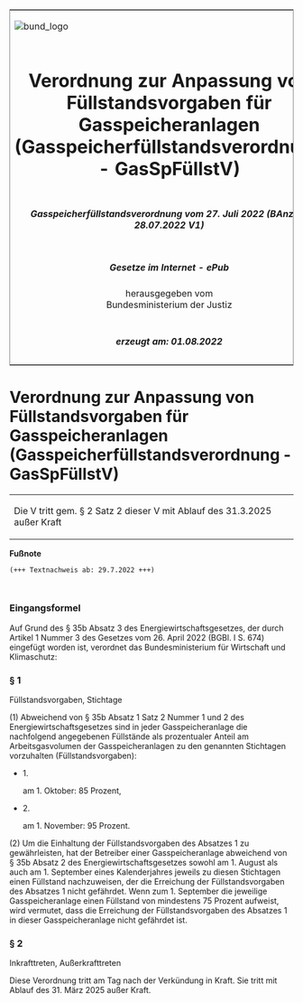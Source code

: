 <span id="DECKBLATT.html"></span>

<table border="0" frame="border" width="100%">

<tr valign="top">

<td align="left">

![bund\_logo](BfJ_2021_Web_de_de.gif)

</td>

<td align="right">

 

</td>

</tr>

<tr align="center" valign="middle">

<td colspan="2">

# Verordnung zur Anpassung von Füllstandsvorgaben für Gasspeicheranlagen (Gasspeicherfüllstandsverordnung - GasSpFüllstV)

</td>

</tr>

<tr align="center" valign="middle">

<td colspan="2">

##### Gasspeicherfüllstandsverordnung vom 27. Juli 2022 (BAnz AT 28.07.2022 V1)

</td>

</tr>

<tr align="center" valign="middle">

<td colspan="2">

  
  

##### Gesetze im Internet - ePub  
  
herausgegeben vom  
Bundesministerium der Justiz

</td>

</tr>

<tr align="center" valign="bottom">

<td colspan="2">

  
  

##### erzeugt am: 01.08.2022

</td>

</tr>

</table>

<span id="BJNR620900022.html"></span>

# Verordnung zur Anpassung von Füllstandsvorgaben für Gasspeicheranlagen (Gasspeicherfüllstandsverordnung - GasSpFüllstV)

<div>

<div class="jnhtml">

<table width="100%">

<colgroup>

<col width="10%">

</col>

<col width="90%">

</col>

</colgroup>

<tr>

<td class="StandkommentarAufh" colspan="2">

Die V tritt gem. § 2 Satz 2 dieser V mit Ablauf des 31.3.2025 außer
Kraft

</div>

</div>

</td>

</tr>

</table>

</div>

</div>

<div>

  
**Fußnote**

<div class="jnhtml">

<div>

<div class="jurAbsatz">

  

``` 
(+++ Textnachweis ab: 29.7.2022 +++)

 
```

</div>

</div>

</div>

</div>

<span id="BJNR620900022BJNE000100000.html"></span>

### Eingangsformel  

<div>

<div class="jnhtml">

<div>

<div class="jurAbsatz">

Auf Grund des § 35b Absatz 3 des Energiewirtschaftsgesetzes, der durch
Artikel 1 Nummer 3 des Gesetzes vom 26. April 2022 (BGBl. I S. 674)
eingefügt worden ist, verordnet das Bundesministerium für Wirtschaft und
Klimaschutz:

</div>

</div>

</div>

</div>

<span id="BJNR620900022BJNE000200000.html"></span>

### § 1  
Füllstandsvorgaben, Stichtage

<div>

<div class="jnhtml">

<div>

<div class="jurAbsatz">

(1) Abweichend von § 35b Absatz 1 Satz 2 Nummer 1 und 2 des
Energiewirtschaftsgesetzes sind in jeder Gasspeicheranlage die
nachfolgend angegebenen Füllstände als prozentualer Anteil am
Arbeitsgasvolumen der Gasspeicheranlagen zu den genannten Stichtagen
vorzuhalten (Füllstandsvorgaben):

  - 1\.
    
    <div>
    
    am 1. Oktober: 85 Prozent,
    
    </div>

  - 2\.
    
    <div>
    
    am 1. November: 95 Prozent.
    
    </div>

</div>

<div class="jurAbsatz">

(2) Um die Einhaltung der Füllstandsvorgaben des Absatzes 1 zu
gewährleisten, hat der Betreiber einer Gasspeicheranlage abweichend von
§ 35b Absatz 2 des Energiewirtschaftsgesetzes sowohl am 1. August als
auch am 1. September eines Kalenderjahres jeweils zu diesen Stichtagen
einen Füllstand nachzuweisen, der die Erreichung der Füllstandsvorgaben
des Absatzes 1 nicht gefährdet. Wenn zum 1. September die jeweilige
Gasspeicheranlage einen Füllstand von mindestens 75 Prozent aufweist,
wird vermutet, dass die Erreichung der Füllstandsvorgaben des
<span style="white-space: nowrap">Absatzes 1</span> in dieser
Gasspeicheranlage nicht gefährdet ist.

</div>

</div>

</div>

</div>

<span id="BJNR620900022BJNE000300000.html"></span>

### § 2  
Inkrafttreten, Außerkrafttreten

<div>

<div class="jnhtml">

<div>

<div class="jurAbsatz">

Diese Verordnung tritt am Tag nach der Verkündung in Kraft. Sie tritt
mit Ablauf des 31. März 2025 außer Kraft.

</div>

</div>

</div>

</div>
